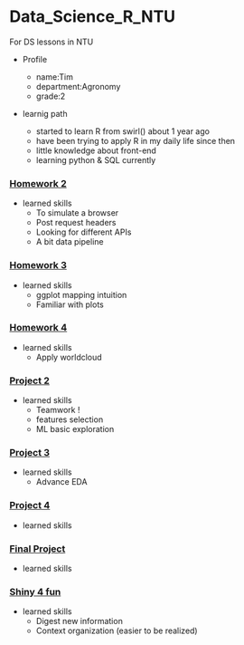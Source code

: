 # Data_Science_R_NTU
For DS lessons in NTU
* Profile
    * name:Tim
    * department:Agronomy
    * grade:2

* learnig path
    * started to learn R from swirl() about 1 year ago
    * have been trying to apply R in my daily life since then
    * little knowledge about front-end
    * learning python & SQL currently

### [Homework 2](https://github.com/TimAgro/Data_Science_R_NTU/tree/master/shopee_crawler)
* learned skills
    * To simulate a browser
    * Post request headers 
    * Looking for different APIs
    * A bit data pipeline

### [Homework 3](https://github.com/TimAgro/Data_Science_R_NTU/tree/master/Visaulization%20examples)
* learned skills
    * ggplot mapping intuition
    * Familiar with plots

### [Homework 4](https://github.com/TimAgro/Data_Science_R_NTU/tree/master/shopee_crawler)
* learned skills
    * Apply worldcloud 

### [Project 2](https://github.com/TimAgro/Data_Science_R_NTU/tree/master/project2)
* learned skills
    * Teamwork !
    * features selection
    * ML basic exploration

### [Project 3](https://github.com/TimAgro/Data_Science_R_NTU/tree/master/project3)
* learned skills
    * Advance EDA

### [Project 4](https://github.com/TimAgro/Data_Science_R_NTU/tree/master/project4)
* learned skills

### [Final Project](https://github.com/TimAgro/Data_Science_R_NTU/tree/master/final)
* learned skills

### [Shiny 4 fun](https://github.com/TimAgro/Data_Science_R_NTU/tree/master/Shiny)
* learned skills
    * Digest new information
    * Context organization (easier to be realized)
